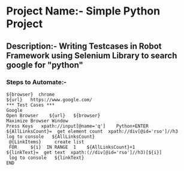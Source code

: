 # Project Name:- Simple Python Project

## Description:- Writing Testcases in Robot Framework using Selenium Library to search google for "python" 

### Steps to Automate:- 

    ${browser}  chrome
    ${url}   https://www.google.com/
    *** Test Cases ***
    Google
    Open Browser    ${url}   ${browser}
    Maximize Browser Window
    Press Keys   xpath://input[@name='q']    Python+ENTER
    ${AllLinksCount}=  get element count  xpath://div[@id='rso']//h3
    log to console   ${AllLinksCount}
     @{LinkItems}     create list
     FOR     ${i}  IN RANGE  1    ${AllLinksCount}+1
    ${linkText}=  get text  xpath:(//div[@id='rso']//h3)[${i}]
     log to console   ${linkText}
    END
